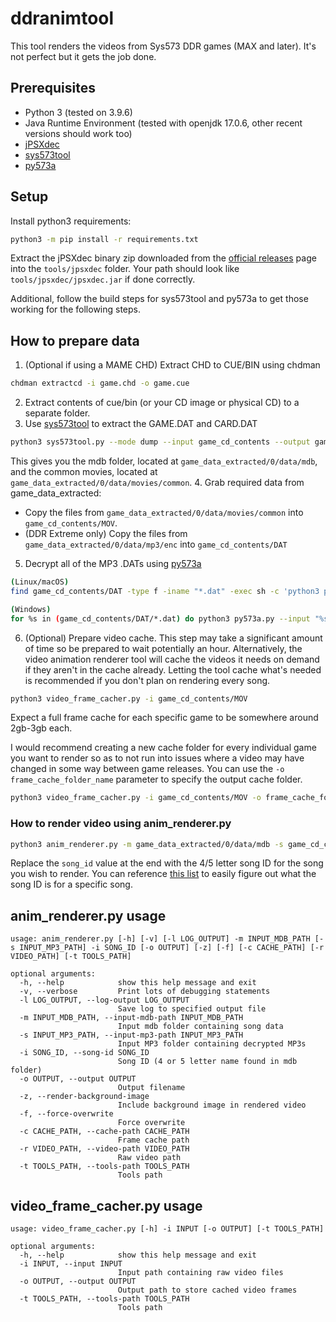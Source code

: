 # ddranimtool

This tool renders the videos from Sys573 DDR games (MAX and later). It's not perfect but it gets the job done.

## Prerequisites
- Python 3 (tested on 3.9.6)
- Java Runtime Environment (tested with openjdk 17.0.6, other recent versions should work too)
- [jPSXdec](https://github.com/m35/jpsxdec/releases)
- [sys573tool](https://github.com/987123879113/gobbletools/tree/master/sys573/sys573tool)
- [py573a](https://github.com/987123879113/gobbletools/tree/master/sys573/py573a)

## Setup
Install python3 requirements:
```sh
python3 -m pip install -r requirements.txt
```

Extract the jPSXdec binary zip downloaded from the [official releases](https://github.com/m35/jpsxdec/releases) page into the `tools/jpsxdec` folder. Your path should look like `tools/jpsxdec/jpsxdec.jar` if done correctly.

Additional, follow the build steps for sys573tool and py573a to get those working for the following steps.

## How to prepare data

1. (Optional if using a MAME CHD) Extract CHD to CUE/BIN using chdman
```sh
chdman extractcd -i game.chd -o game.cue
```
2. Extract contents of cue/bin (or your CD image or physical CD) to a separate folder.
3. Use [sys573tool](https://github.com/987123879113/gobbletools/tree/master/sys573/sys573tool) to extract the GAME.DAT and CARD.DAT
```sh
python3 sys573tool.py --mode dump --input game_cd_contents --output game_data_extracted
```
This gives you the mdb folder, located at `game_data_extracted/0/data/mdb`, and the common movies, located at `game_data_extracted/0/data/movies/common`.
4. Grab required data from game_data_extracted:
- Copy the files from `game_data_extracted/0/data/movies/common` into `game_cd_contents/MOV`.
- (DDR Extreme only) Copy the files from `game_data_extracted/0/data/mp3/enc` into `game_cd_contents/DAT`
5. Decrypt all of the MP3 .DATs using [py573a](https://github.com/987123879113/gobbletools/tree/master/sys573/py573a)
```sh
(Linux/macOS)
find game_cd_contents/DAT -type f -iname "*.dat" -exec sh -c 'python3 py573a.py --input "$0" --output "$(echo "$0" | sed "s/\(.*\)\..*/\1/").mp3"' {} \;

(Windows)
for %s in (game_cd_contents/DAT/*.dat) do python3 py573a.py --input "%s" --output "%~ns.mp3"
```
6. (Optional) Prepare video cache. This step may take a significant amount of time so be prepared to wait potentially an hour. Alternatively, the video animation renderer tool will cache the videos it needs on demand if they aren't in the cache already. Letting the tool cache what's needed is recommended if you don't plan on rendering every song.
```sh
python3 video_frame_cacher.py -i game_cd_contents/MOV
```
Expect a full frame cache for each specific game to be somewhere around 2gb-3gb each.

I would recommend creating a new cache folder for every individual game you want to render so as to not run into issues where a video may have changed in some way between game releases. You can use the `-o frame_cache_folder_name` parameter to specify the output cache folder.
```sh
python3 video_frame_cacher.py -i game_cd_contents/MOV -o frame_cache_folder_name
```
### How to render video using anim_renderer.py
```sh
python3 anim_renderer.py -m game_data_extracted/0/data/mdb -s game_cd_contents/DAT -c frame_cache_folder_name -i song_id
```

Replace the `song_id` value at the end with the 4/5 letter song ID for the song you wish to render. You can reference [this list](https://zenius-i-vanisher.com/ddrmasterlist.txt) to easily figure out what the song ID is for a specific song.

## anim_renderer.py usage
```
usage: anim_renderer.py [-h] [-v] [-l LOG_OUTPUT] -m INPUT_MDB_PATH [-s INPUT_MP3_PATH] -i SONG_ID [-o OUTPUT] [-z] [-f] [-c CACHE_PATH] [-r VIDEO_PATH] [-t TOOLS_PATH]

optional arguments:
  -h, --help            show this help message and exit
  -v, --verbose         Print lots of debugging statements
  -l LOG_OUTPUT, --log-output LOG_OUTPUT
                        Save log to specified output file
  -m INPUT_MDB_PATH, --input-mdb-path INPUT_MDB_PATH
                        Input mdb folder containing song data
  -s INPUT_MP3_PATH, --input-mp3-path INPUT_MP3_PATH
                        Input MP3 folder containing decrypted MP3s
  -i SONG_ID, --song-id SONG_ID
                        Song ID (4 or 5 letter name found in mdb folder)
  -o OUTPUT, --output OUTPUT
                        Output filename
  -z, --render-background-image
                        Include background image in rendered video
  -f, --force-overwrite
                        Force overwrite
  -c CACHE_PATH, --cache-path CACHE_PATH
                        Frame cache path
  -r VIDEO_PATH, --video-path VIDEO_PATH
                        Raw video path
  -t TOOLS_PATH, --tools-path TOOLS_PATH
                        Tools path
```

## video_frame_cacher.py usage
```
usage: video_frame_cacher.py [-h] -i INPUT [-o OUTPUT] [-t TOOLS_PATH]

optional arguments:
  -h, --help            show this help message and exit
  -i INPUT, --input INPUT
                        Input path containing raw video files
  -o OUTPUT, --output OUTPUT
                        Output path to store cached video frames
  -t TOOLS_PATH, --tools-path TOOLS_PATH
                        Tools path
```